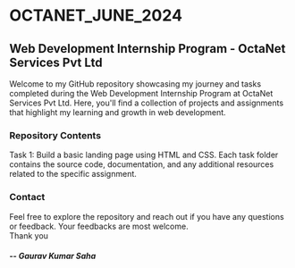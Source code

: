 # OCTANET_JUNE_2024
## Web Development Internship Program - OctaNet Services Pvt Ltd
Welcome to my GitHub repository showcasing my journey and tasks completed during the Web Development Internship Program at OctaNet Services Pvt Ltd. Here, you'll find a collection of projects and assignments that highlight my learning and growth in web development.
### Repository Contents
Task 1: Build a basic landing page using HTML and CSS.
Each task folder contains the source code, documentation, and any additional resources related to the specific assignment.
### Contact
Feel free to explore the repository and reach out if you have any questions or feedback. Your feedbacks are most welcome.  
Thank you
##### -- Gaurav Kumar Saha
